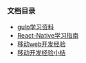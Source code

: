### 文档目录
+ [gulp学习资料](gulp学习资料.md)
+ [React-Native学习指南](React-Native学习指南.md)
+ [移动web开发经验](移动web开发经验.md)
+ [移动开发经验小结](移动开发经验小结.md)
